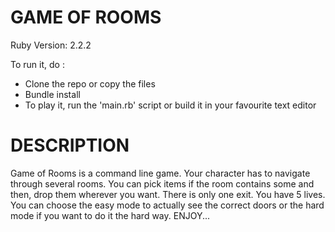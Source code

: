 GAME OF ROOMS
================

Ruby Version: 2.2.2

To run it, do :
- Clone the repo or copy the files
- Bundle install
- To play it, run the 'main.rb' script or build it in your favourite text editor


DESCRIPTION
===========

Game of Rooms is a command line game. Your character has to navigate through several rooms. You can pick items if the room contains some and then, drop them wherever you want. There is only one exit. You have 5 lives. You can choose the easy mode to actually see the correct doors or the hard mode if you want to do it the hard way.
ENJOY...
